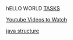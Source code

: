 
hELLO WORLD
[TASKS](/Java%20Tasks%20-%20v5.pdf)

[Youtube Videos to Watch](https://www.youtube.com/watch?v=VHbSopMyc4M&list=PLBlnK6fEyqRjKA_NuK9mHmlk0dZzuP1P5)

[java structure](/javastructure.md)